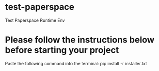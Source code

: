 # test-paperspace
Test Paperspace Runtime Env
# Please follow the instructions below before starting your project
Paste the following command into the terminal: pip install -r installer.txt

